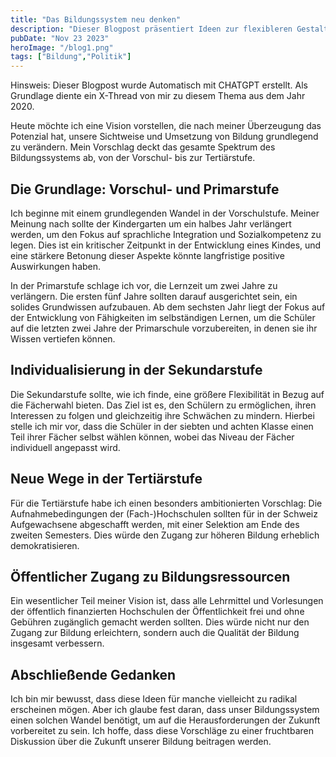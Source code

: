```yaml
---
title: "Das Bildungssystem neu denken"
description: "Dieser Blogpost präsentiert Ideen zur flexibleren Gestaltung des Bildungssystems, um es moderner und inklusiver zu machen."
pubDate: "Nov 23 2023"
heroImage: "/blog1.png"
tags: ["Bildung","Politik"] 
---
```


Hinsweis: Dieser Blogpost wurde Automatisch mit CHATGPT erstellt. Als Grundlage diente ein X-Thread von mir zu diesem Thema aus dem Jahr 2020.

 Heute möchte ich eine Vision vorstellen, die nach meiner Überzeugung das Potenzial hat, unsere Sichtweise und Umsetzung von Bildung grundlegend zu verändern. Mein Vorschlag deckt das gesamte Spektrum des Bildungssystems ab, von der Vorschul- bis zur Tertiärstufe.

## Die Grundlage: Vorschul- und Primarstufe

Ich beginne mit einem grundlegenden Wandel in der Vorschulstufe. Meiner Meinung nach sollte der Kindergarten um ein halbes Jahr verlängert werden, um den Fokus auf sprachliche Integration und Sozialkompetenz zu legen. Dies ist ein kritischer Zeitpunkt in der Entwicklung eines Kindes, und eine stärkere Betonung dieser Aspekte könnte langfristige positive Auswirkungen haben.

In der Primarstufe schlage ich vor, die Lernzeit um zwei Jahre zu verlängern. Die ersten fünf Jahre sollten darauf ausgerichtet sein, ein solides Grundwissen aufzubauen. Ab dem sechsten Jahr liegt der Fokus auf der Entwicklung von Fähigkeiten im selbständigen Lernen, um die Schüler auf die letzten zwei Jahre der Primarschule vorzubereiten, in denen sie ihr Wissen vertiefen können.

## Individualisierung in der Sekundarstufe

Die Sekundarstufe sollte, wie ich finde, eine größere Flexibilität in Bezug auf die Fächerwahl bieten. Das Ziel ist es, den Schülern zu ermöglichen, ihren Interessen zu folgen und gleichzeitig ihre Schwächen zu mindern. Hierbei stelle ich mir vor, dass die Schüler in der siebten und achten Klasse einen Teil ihrer Fächer selbst wählen können, wobei das Niveau der Fächer individuell angepasst wird.

## Neue Wege in der Tertiärstufe

Für die Tertiärstufe habe ich einen besonders ambitionierten Vorschlag: Die Aufnahmebedingungen der (Fach-)Hochschulen sollten für in der Schweiz Aufgewachsene abgeschafft werden, mit einer Selektion am Ende des zweiten Semesters. Dies würde den Zugang zur höheren Bildung erheblich demokratisieren.

## Öffentlicher Zugang zu Bildungsressourcen

Ein wesentlicher Teil meiner Vision ist, dass alle Lehrmittel und Vorlesungen der öffentlich finanzierten Hochschulen der Öffentlichkeit frei und ohne Gebühren zugänglich gemacht werden sollten. Dies würde nicht nur den Zugang zur Bildung erleichtern, sondern auch die Qualität der Bildung insgesamt verbessern.

## Abschließende Gedanken

Ich bin mir bewusst, dass diese Ideen für manche vielleicht zu radikal erscheinen mögen. Aber ich glaube fest daran, dass unser Bildungssystem einen solchen Wandel benötigt, um auf die Herausforderungen der Zukunft vorbereitet zu sein. Ich hoffe, dass diese Vorschläge zu einer fruchtbaren Diskussion über die Zukunft unserer Bildung beitragen werden.
